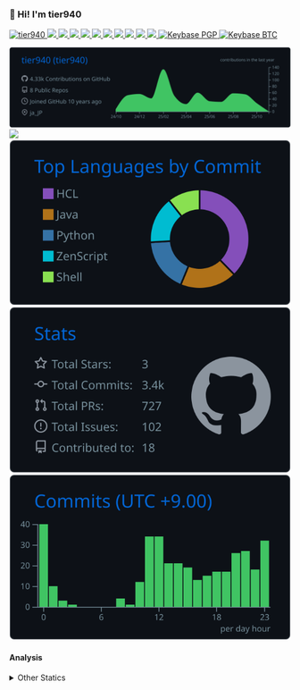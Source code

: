 ### 👋 Hi! I'm tier940

<p align="left"> 
  <a href="https://github.com/tier940/tier940/">
    <img src="https://komarev.com/ghpvc/?username=tier940" alt="tier940" />
  </a>
  <a href="http://twitter.com/tier940">
    <img height="20" src="https://img.shields.io/twitter/follow/tier940?label=Twitter&logo=twitter&style=flat" />
  </a>
  <a href="https://github.com/tier940">
    <img height="20" src="https://img.shields.io/github/followers/tier940?label=follow&logo=github&style=flat" />
  </a>
  <a href="https://www.reddit.com/user/tier940">
    <img height="20" src="https://img.shields.io/reddit/user-karma/combined/tier940?label=Reddit&logo=reddit&style=flat" />
  </a>
  <a href="https://stackoverflow.com/users/17317833/tier940">
    <img height="20" src="https://img.shields.io/stackexchange/stackoverflow/r/17317833?label=StackOverflow&logo=stack-overflow&style=flat" />
  </a>
  <a href="https://zenn.dev/tier940">
    <img height="20" src="https://zenn.badge.nikaera.com/s/tier940/likes" />
  </a>
  <a href="https://zenn.dev/tier940">
    <img height="20" src="https://zenn.badge.nikaera.com/s/tier940/followers" />
  </a>
  <a href="https://zenn.dev/tier940">
    <img height="20" src="https://zenn.badge.nikaera.com/s/tier940/articles" />
  </a>
  <a href="http://qiita.com/tier940">
    <img height="20" src="https://qiita-badge.apiapi.app/s/tier940/posts.svg" />
  </a>
  <a href="http://qiita.com/tier940">
    <img height="20" src="https://qiita-badge.apiapi.app/s/tier940/contributions.svg" />
  </a>
  <a href="https://github.com/tier940/tier940/">
    <img height="20" src="https://github.com/tier940/tier940/actions/workflows/main.yml/badge.svg" />
  </a>
  <a href="https://keybase.io/tier940">
    <img alt="Keybase PGP" src="https://img.shields.io/keybase/pgp/tier940">
  </a>
  <a href="https://keybase.io/tier940">
    <img alt="Keybase BTC" src="https://img.shields.io/keybase/btc/tier940">
  </a>
</p>

[![](https://raw.githubusercontent.com/tier940/tier940/main/profile-summary-card-output/github_dark/0-profile-details.svg)](https://github.com/vn7n24fzkq/github-profile-summary-cards)
[![](https://raw.githubusercontent.com/tier940/tier940/main/profile-summary-card-output/github_dark/1-repos-per-language.svg)](https://github.com/vn7n24fzkq/github-profile-summary-cards) [![](https://raw.githubusercontent.com/tier940/tier940/main/profile-summary-card-output/github_dark/2-most-commit-language.svg)](https://github.com/vn7n24fzkq/github-profile-summary-cards)
[![](https://raw.githubusercontent.com/tier940/tier940/main/profile-summary-card-output/github_dark/3-stats.svg)](https://github.com/vn7n24fzkq/github-profile-summary-cards) [![](https://raw.githubusercontent.com/tier940/tier940/main/profile-summary-card-output/github_dark/4-productive-time.svg)](https://github.com/vn7n24fzkq/github-profile-summary-cards)


#### Analysis
<!-- <img height="150" src="https://github.com/tier940/tier940/blob/master/images/stat.svg" alt="Alternative Text"/> -->

<details>
  <summary>Other Statics</summary>
  <!--START_SECTION:waka-->
![Code Time](http://img.shields.io/badge/Code%20Time-4%2C575%20hrs%2042%20mins-blue)

**🐱 My GitHub Data** 

> 📦 36.1 kB Used in GitHub's Storage 
 > 
> 💼 Opted to Hire
 > 
> 📜 11 Public Repositories 
 > 
> 🔑 6 Private Repositories 
 > 
**I'm an Early 🐤** 

```text
🌞 Morning                3057 commits        ████░░░░░░░░░░░░░░░░░░░░░   16.82 % 
🌆 Daytime                6535 commits        █████████░░░░░░░░░░░░░░░░   35.95 % 
🌃 Evening                6692 commits        █████████░░░░░░░░░░░░░░░░   36.81 % 
🌙 Night                  1896 commits        ███░░░░░░░░░░░░░░░░░░░░░░   10.43 % 
```
📅 **I'm Most Productive on Saturday** 

```text
Monday                   1854 commits        ███░░░░░░░░░░░░░░░░░░░░░░   10.20 % 
Tuesday                  2931 commits        ████░░░░░░░░░░░░░░░░░░░░░   16.12 % 
Wednesday                2304 commits        ███░░░░░░░░░░░░░░░░░░░░░░   12.67 % 
Thursday                 1793 commits        ██░░░░░░░░░░░░░░░░░░░░░░░   09.86 % 
Friday                   2549 commits        ████░░░░░░░░░░░░░░░░░░░░░   14.02 % 
Saturday                 3385 commits        █████░░░░░░░░░░░░░░░░░░░░   18.62 % 
Sunday                   3364 commits        █████░░░░░░░░░░░░░░░░░░░░   18.50 % 
```


📊 **This Week I Spent My Time On** 

```text
🕑︎ Time Zone: Asia/Tokyo

💬 Programming Languages: 
Other                    13 hrs 29 mins      ████████████████████░░░░░   78.67 % 
Markdown                 1 hr 16 mins        ██░░░░░░░░░░░░░░░░░░░░░░░   07.49 % 
Text                     49 mins             █░░░░░░░░░░░░░░░░░░░░░░░░   04.83 % 
Java                     42 mins             █░░░░░░░░░░░░░░░░░░░░░░░░   04.11 % 
INI                      20 mins             █░░░░░░░░░░░░░░░░░░░░░░░░   02.01 % 

🔥 Editors: 
Edge                     6 hrs 43 mins       ██████████░░░░░░░░░░░░░░░   39.22 % 
Chrome                   6 hrs 35 mins       ██████████░░░░░░░░░░░░░░░   38.46 % 
VS Code                  2 hrs 46 mins       ████░░░░░░░░░░░░░░░░░░░░░   16.19 % 
IntelliJ IDEA            1 hr 3 mins         ██░░░░░░░░░░░░░░░░░░░░░░░   06.13 % 

💻 Operating System: 
Windows                  12 hrs 57 mins      ███████████████████░░░░░░   75.58 % 
Mac                      3 hrs 31 mins       █████░░░░░░░░░░░░░░░░░░░░   20.53 % 
Linux                    40 mins             █░░░░░░░░░░░░░░░░░░░░░░░░   03.89 % 
```

**I Mostly Code in Java** 

```text
Java                     17 repos            █████████████░░░░░░░░░░░░   53.12 % 
ZenScript                3 repos             ██░░░░░░░░░░░░░░░░░░░░░░░   09.38 % 
Shell                    2 repos             ██░░░░░░░░░░░░░░░░░░░░░░░   06.25 % 
Python                   2 repos             ██░░░░░░░░░░░░░░░░░░░░░░░   06.25 % 
HTML                     1 repo              █░░░░░░░░░░░░░░░░░░░░░░░░   03.12 % 
```



**Timeline**

![Lines of Code chart](https://raw.githubusercontent.com/tier940/tier940/main/assets/bar_graph.png)


 Last Updated on 10/10/2024 00:58:56 UTC
<!--END_SECTION:waka-->
</details>
